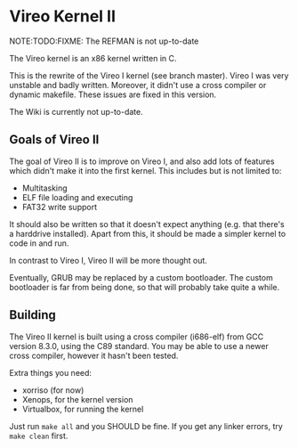 # Vireo Kernel II

NOTE:TODO:FIXME: The REFMAN is not up-to-date

The Vireo kernel is an x86 kernel written in C.

This is the rewrite of the Vireo I kernel (see branch master). Vireo I was very
unstable and badly written. Moreover, it didn't use a cross compiler or dynamic makefile. These issues are fixed in this version.

The Wiki is currently not up-to-date.

## Goals of Vireo II
The goal of Vireo II is to improve on Vireo I, and also add lots of features
which didn't make it into the first kernel. This includes but is not limited to:
- Multitasking
- ELF file loading and executing
- FAT32 write support

It should also be written so that it doesn't expect anything (e.g. that there's a harddrive installed). Apart from this, it should be made a simpler kernel to code in and run.

In contrast to Vireo I, Vireo II will be more thought out. 

Eventually, GRUB may be replaced by a custom bootloader. The custom bootloader is far from being done, so that will probably take quite a while.

## Building
The Vireo II kernel is built using a cross compiler (i686-elf) from GCC version 8.3.0, using the C89 standard. You may be able to use a newer cross compiler, however it hasn't been tested. 

Extra things you need:
- xorriso (for now)
- Xenops, for the kernel version
- Virtualbox, for running the kernel

Just run `make all` and you SHOULD be fine. If you get any linker errors, try `make clean` first. 
